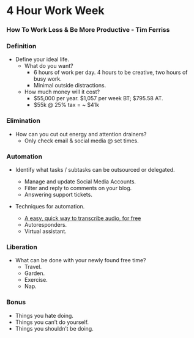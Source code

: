 # 4 Hour Work Week
### How To Work Less & Be More Productive - Tim Ferriss

### Definition

- Define your ideal life.
  - What do you want?
    - 6 hours of work per day. 4 hours to be creative, two hours of busy work.
    - Minimal outside distractions.
  - How much money will it cost?
    - $55,000 per year. $1,057 per week BT; $795.58 AT.
    - $55k @ 25% tax = ~ $41k

### Elimination

- How can you cut out energy and attention drainers?
  - Only check email & social media @ set times.

### Automation

- Identify what tasks / subtasks can be outsourced or delegated.
  - Manage and update Social Media Accounts.
  - Filter and reply to comments on your blog.
  - Answering support tickets.

- Techniques for automation.
  - [A easy, quick way to transcribe audio, for free](https://qz.com/work/1087765/how-to-transcribe-audio-fast-and-for-free-using-google-docs-voice-typing/)
  - Autoresponders.
  - Virtual assistant.

### Liberation

- What can be done with your newly found free time?
  - Travel.
  - Garden.
  - Exercise.
  - Nap.

### Bonus

- Things you hate doing.
- Things you can’t do yourself.
- Things you shouldn’t be doing.